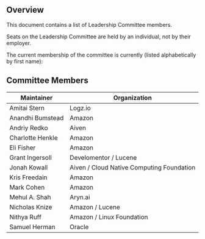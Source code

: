 ## Overview

This document contains a list of Leadership Committee members.

Seats on the Leadership Committee are held by an individual, not by their employer.

The current membership of the committee is currently (listed alphabetically by first name):

## Committee Members

| Maintainer       | Organization |
| ---------------- | -----------  |
| Amitai Stern     | Logz.io      |
| Anandhi Bumstead | Amazon       |
| Andriy Redko	   | Aiven        |
| Charlotte Henkle | Amazon       |
| Eli Fisher	   | Amazon       |
| Grant Ingersoll  | Develomentor / Lucene |
| Jonah Kowall	   | Aiven / Cloud Native Computing Foundation |
| Kris Freedain    | Amazon       |
| Mark Cohen	   | Amazon       |
| Mehul A. Shah	   | Aryn.ai      |
| Nicholas Knize   | Amazon / Lucene
| Nithya Ruff	   | Amazon / Linux Foundation |
| Samuel Herman	   | Oracle       | 